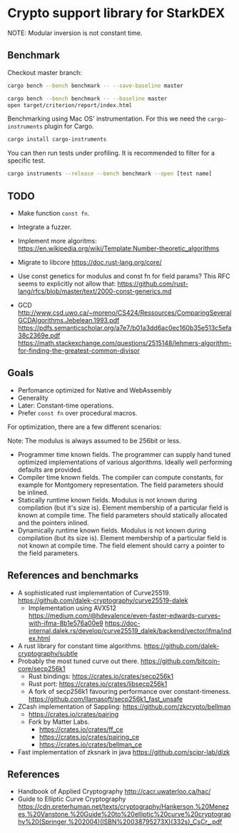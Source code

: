 # Crypto support library for StarkDEX

NOTE: Modular inversion is not constant time.

## Benchmark

Checkout master branch:

```sh
cargo bench --bench benchmark -- --save-baseline master
```

```sh
cargo bench --bench benchmark -- --baseline master
open target/criterion/report/index.html
```

Benchmarking using Mac OS' instrumentation. For this we need the `cargo-instruments` plugin for Cargo.

```sh
cargo install cargo-instruments
```

You can then run tests under profiling. It is recommended to filter for a specific test.

```sh
cargo instruments --release --bench benchmark --open [test name]
```

## TODO

-   Make function `const fn`.
-   Integrate a fuzzer.
-   Implement more algoritms:
    https://en.wikipedia.org/wiki/Template:Number-theoretic_algorithms
-   Migrate to libcore
    https://doc.rust-lang.org/core/
-   Use const genetics for modulus and const fn for field params?
    This RFC seems to explicitly not allow that:
    https://github.com/rust-lang/rfcs/blob/master/text/2000-const-generics.md

-   GCD http://www.csd.uwo.ca/~moreno/CS424/Ressources/ComparingSeveralGCDAlgorithms.Jebelean.1993.pdf
    https://pdfs.semanticscholar.org/a7e7/b01a3dd6ac0ec160b35e513c5efa38c2369e.pdf
    https://math.stackexchange.com/questions/2515148/lehmers-algorithm-for-finding-the-greatest-common-divisor

## Goals

-   Perfomance optimized for Native and WebAssembly
-   Generality
-   Later: Constant-time operations.
-   Prefer `const fn` over procedural macros.

For optimization, there are a few different scenarios:

Note: The modulus is always assumed to be 256bit or less.

-   Programmer time known fields. The programmer can supply hand tuned optimized
    implementations of various algorithms. Ideally well performing defaults are
    provided.
-   Compiler time known fields.
    The compiler can compute constants, for example for Montgomery
    representation. The field parameters should be inlined.
-   Statically runtime known fields.
    Modulus is not known during compilation (but it's size is). Element
    membership of a particular field is known at compile time. The field
    parameters should statically allocated and the pointers inlined.
-   Dynamically runtime known fields.
    Modulus is not known during compilation (but its size is). Element
    membership of a particular field is not known at compile time. The field
    element should carry a pointer to the field parameters.

## References and benchmarks

-   A sophisticated rust implementation of Curve25519.
    https://github.com/dalek-cryptography/curve25519-dalek
    -   Implementation using AVX512
        https://medium.com/@hdevalence/even-faster-edwards-curves-with-ifma-8b1e576a00e9
        https://doc-internal.dalek.rs/develop/curve25519_dalek/backend/vector/ifma/index.html
-   A rust library for constant time algorithms.
    https://github.com/dalek-cryptography/subtle
-   Probably the most tuned curve out there.
    https://github.com/bitcoin-core/secp256k1
    -   Rust bindings: https://crates.io/crates/secp256k1
    -   Rust port: https://crates.io/crates/libsecp256k1
    -   A fork of secp256k1 favouring performance over constant-timeness.
        https://github.com/llamasoft/secp256k1_fast_unsafe
-   ZCash implementation of Sappling:
    https://github.com/zkcrypto/bellman
    -   https://crates.io/crates/pairing
    -   Fork by Matter Labs.
        -   https://crates.io/crates/ff_ce
        -   https://crates.io/crates/pairing_ce
        -   https://crates.io/crates/bellman_ce
-   Fast implementation of zksnark in java
    https://github.com/scipr-lab/dizk

## References

-   Handbook of Applied Cryptography
    http://cacr.uwaterloo.ca/hac/
-   Guide to Elliptic Curve Cryptography
    https://cdn.preterhuman.net/texts/cryptography/Hankerson,%20Menezes,%20Vanstone.%20Guide%20to%20elliptic%20curve%20cryptography%20(Springer,%202004)(ISBN%20038795273X)(332s)_CsCr_.pdf
